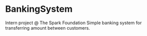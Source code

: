 # BankingSystem
Intern project @ The Spark Foundation
Simple banking system for transferring amount between customers.
